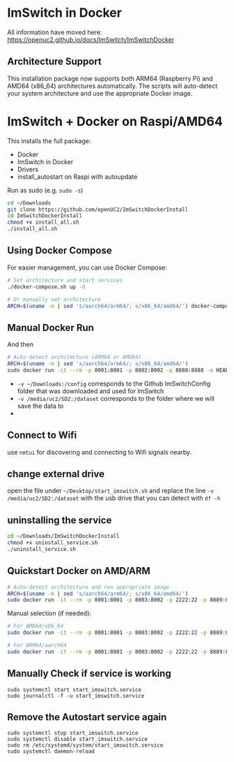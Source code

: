 # ImSwitch in Docker 

All information have moved here: https://openuc2.github.io/docs/ImSwitch/ImSwitchDocker

## Architecture Support

This installation package now supports both ARM64 (Raspberry Pi) and AMD64 (x86_64) architectures automatically. The scripts will auto-detect your system architecture and use the appropriate Docker image.

# ImSwitch + Docker on Raspi/AMD64

This installs the full package:
- Docker
- ImSwitch in Docker
- Drivers
- install_autostart on Raspi with autoupdate
   
Run as sudo (e.g. `sudo -s`)
```bash
cd ~/Downloads
git clone https://github.com/openUC2/ImSwitchDockerInstall
cd ImSwitchDockerInstall
chmod +x install_all.sh
./install_all.sh
```

## Using Docker Compose

For easier management, you can use Docker Compose:

```bash
# Set architecture and start services
./docker-compose.sh up -d

# Or manually set architecture
ARCH=$(uname -m | sed 's/aarch64/arm64/; s/x86_64/amd64/') docker-compose up -d
```

## Manual Docker Run

And then 

```bash
# Auto-detect architecture (ARM64 or AMD64)
ARCH=$(uname -m | sed 's/aarch64/arm64/; s/x86_64/amd64/')
sudo docker run -it --rm -p 8001:8001 -p 8002:8002 -p 8888:8888 -e HEADLESS=1  -e HTTP_PORT=8001    -e UPDATE_GIT=1  -e UPDATE_CONFIG=0  -e CONFIG_PATH=/config   -v ~/Downloads:/config --privileged -e DATA_PATH=/dataset  -v /media/uc2/SD2:/dataset  ghcr.io/openuc2/imswitch-noqt-$ARCH:latest
```

- `-v ~/Downloads:/config` corresponds to the Github ImSwitchConfig folder that was downloaded and used for ImSwitch
- `-v /media/uc2/SD2:/dataset` corresponds to the folder where we will save the data to
- 
## Connect to Wifi 

use `nmtui` for discovering and connecting to Wifi signals nearby.

## change external drive

open the file under `~/Desktop/start_imswitch.sh` and replace the line `-v /media/uc2/SD2:/dataset` with the usb drive that you can detect with `df -h`

## uninstalling the service

```bash
cd ~/Downloads/ImSwitchDockerInstall
chmod +x uninstall_service.sh
./uninstall_service.sh
```

## Quickstart Docker on AMD/ARM

```bash
# Auto-detect architecture and run appropriate image
ARCH=$(uname -m | sed 's/aarch64/arm64/; s/x86_64/amd64/')
sudo docker run -it --rm -p 8001:8001 -p 8003:8002 -p 2222:22 -p 8889:8888 -e HEADLESS=1 -e HTTP_PORT=8001 -e CONFIG_FILE=example_virtual_microscope.json -e UPDATE_GIT=0 -e UPDATE_CONFIG=0 -v ~/:/config -e CONFIG_PATH=/config -e ssl=0 --privileged ghcr.io/openuc2/imswitch-noqt-$ARCH:latest
```

Manual selection (if needed):
```bash
# For AMD64/x86_64
sudo docker run -it --rm -p 8001:8001 -p 8003:8002 -p 2222:22 -p 8889:8888 -e HEADLESS=1 -e HTTP_PORT=8001 -e CONFIG_FILE=example_virtual_microscope.json -e UPDATE_GIT=0 -e UPDATE_CONFIG=0 -v ~/:/config -e CONFIG_PATH=/config -e ssl=0 --privileged ghcr.io/openuc2/imswitch-noqt-amd64:latest

# For ARM64/aarch64
sudo docker run -it --rm -p 8001:8001 -p 8003:8002 -p 2222:22 -p 8889:8888 -e HEADLESS=1 -e HTTP_PORT=8001 -e CONFIG_FILE=example_virtual_microscope.json -e UPDATE_GIT=0 -e UPDATE_CONFIG=0 -v ~/:/config -e CONFIG_PATH=/config -e ssl=0 --privileged ghcr.io/openuc2/imswitch-noqt-arm64:latest
```


## Manually Check if service is working

```
sudo systemctl start start_imswitch.service
sudo journalctl -f -u start_imswitch.service
```

## Remove the Autostart service again

```
sudo systemctl stop start_imswitch.service
sudo systemctl disable start_imswitch.service
sudo rm /etc/systemd/system/start_imswitch.service
sudo systemctl daemon-reload
```